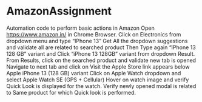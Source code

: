 # AmazonAssignment
Automation code to perform basic actions in Amazon
Open https://www.amazon.in/ in Chrome Browser.
Click on Electronics from dropdown menu and type “IPhone 13”
Get All the dropdown suggestions and validate all are related to searched product
Then Type again “IPhone 13 128 GB” variant and Click “iPhone 13 128GB” variant from dropdown Result.
From Results, click on the searched product and validate new tab is opened
Navigate to next tab and click on Visit the Apple Store link appears below Apple iPhone 13 (128 GB) variant
Click on Apple Watch dropdown and select Apple Watch SE (GPS + Cellular)
Hover on watch image and verify Quick Look is displayed for the watch.
Verify newly opened modal is related to Same product for which Quick look is performed.

